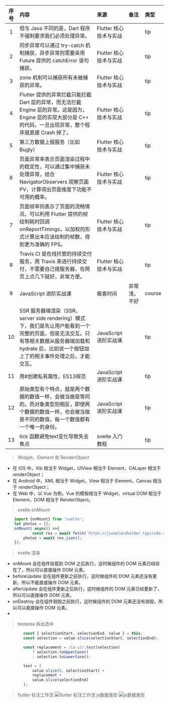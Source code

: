 | 序号  | 内容                                                                                                                    | 来源               | 备注     | 类型     |
|:---:|:----------------------------------------------------------------------------------------------------------------------|:-----------------|:-------|:-------|
|  1  | 但与 Java 不同的是，Dart 程序不强制要求我们必须处理异常。                                                                                    | Flutter 核心技术与实战  |        | tip    |
|  2  | 同步异常可以通过 try-catch 机制捕获，异步异常则需要采用 Future 提供的 catchError 语句捕获。                                                         | Flutter 核心技术与实战  |        | tip    |
|  3  | zone 机制可以捕获所有未被捕获的异常。                                                                                                 | Flutter 核心技术与实战  |        | tip    |
|  4  | Flutter 提供的异常拦截只能拦截 Dart 层的异常，而无法拦截 Engine 层的异常。这是因为，Engine 层的实现大部分是 C++ 的代码，一旦出现异常，整个程序就直接 Crash 掉了。                 | Flutter 核心技术与实战  |        | tip    |
|  5  | 第三方数据上报服务（比如 Bugly）                                                                                                   | Flutter 核心技术与实战  |        | tip    |
|  6  | 页面异常率表示页面渲染过程中的稳定性，可以通过集中捕获未处理异常，结合 NavigatorObservers 观察页面 PV，计算得出页面维度下功能不可用的概率。                                     | Flutter 核心技术与实战  |        | tip    |
|  7  | 页面帧率则表示了页面的流畅情况，可以利用 Flutter 提供的帧绘制耗时回调 onReportTimings，以加权的形式计算出本应该绘制的帧数，得到更为准确的 FPS。                                | Flutter 核心技术与实战  |        | tip    |
|  8  | Travis CI 是在线托管的持续交付服务，用 Travis 来进行持续交付，不需要自己搭服务器，在网页上点几下就好，非常方便。                                                     | Flutter 核心技术与实战  |        | tip    |
|  9  | JavaScript 进阶实战课                                                                                                      | 极客时间             | 非常浅，不好 | course |
| 10  | SSR 服务器端渲染（SSR，server side rendering）模式下，我们是先让用户能看到一个完整的页面，但是无法交互。只有等相关数据从服务器端加载和 hydrate 后，比如说一个按钮加上了的相关事件处理之后，才能交互。 | JavaScript 进阶实战课 |        | tip    |
| 11  | 用#创建私有属性，ES13规范                                                                                                       | JavaScript 进阶实战课 |        | tip    |
| 12  | 原始类型有个特点，就是两个数据的数值一样，会被当做是等同的。而对象类型则相反，即使两个数据的数值一样，也会被当做是不同的数值，每一个数值都有一个唯一的身份。                                        | JavaScript 进阶实战课 |        | tip    |
| 13  | tick 函数避免text变化导致失去焦点                                                                                                 | svelte 入门教程      |        | tip    |


> Widget、Element 和 RenderObject
- 在 iOS 中，Xib 相当于 Widget，UIView 相当于 Element，CALayer 相当于 renderObject；
- 在 Android 中，XML 相当于 Widget，View 相当于 Element，Canvas 相当于 renderObject；
- 在 Web 中，以 Vue 为例，Vue 的模板相当于 Widget，virtual DOM 相当于 Element，DOM 相当于 RenderObject。

> svelte onMount
```javascript
    import {onMount} from 'svelte';
	let photos = [];
	onMount( async() =>{
			const res = await fetch(`https://jsonplaceholder.typicode.com/photos?_limit=5`);
		photos = await res.json();
	});
```

> svelte 渲染
- onMount 会在组件挂载到 DOM 之后执行，这时候组件的 DOM 元素已经存在了，所以可以直接操作 DOM 元素。
- beforeUpdate 会在组件更新之前执行，这时候组件的 DOM 元素还没有更新，所以不能直接操作 DOM 元素。
- afterUpdate 会在组件更新之后执行，这时候组件的 DOM 元素已经更新了，所以可以直接操作 DOM 元素。
- onDestroy 会在组件销毁之前执行，这时候组件的 DOM 元素还没有销毁，所以可以直接操作 DOM 元素。
- 

> textarea 拆出选中
```javascript
		const { selectionStart, selectionEnd, value } = this;
		const selection = value.slice(selectionStart, selectionEnd);

		const replacement = /[a-z]/.test(selection)
			? selection.toUpperCase()
			: selection.toLowerCase();

		text = (
			value.slice(0, selectionStart) +
			replacement +
			value.slice(selectionEnd)
		);
```


> flutter 标注工作流
![flutter 标注工作流](https://static001.geekbang.org/resource/image/ce/5c/ce14569558ffc149a361c2993c54025c.png?wh=1694*1712)
> js数据类型
![js数据类型](https://static001.geekbang.org/resource/image/28/ca/28869dbc9aed7fe8120490938e87c3ca.jpg?wh=1920x934)
